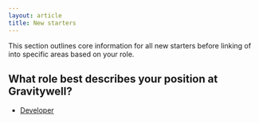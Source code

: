 ```yaml
---
layout: article
title: New starters
---
```


This section outlines core information for all new starters before linking of into specific areas based on your role.

## What role best describes your position at Gravitywell?

- [Developer](/developers)